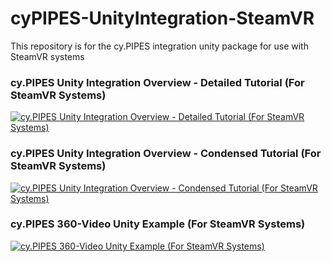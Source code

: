# cyPIPES-UnityIntegration-SteamVR
This repository is for the cy.PIPES integration unity package for use with SteamVR systems

### cy.PIPES Unity Integration Overview - Detailed Tutorial (For SteamVR Systems)
[![cy.PIPES Unity Integration Overview - Detailed Tutorial (For SteamVR Systems)](https://img.youtube.com/vi/GHUMLYrCk-A/0.jpg)](https://www.youtube.com/watch?v=GHUMLYrCk-A)

### cy.PIPES Unity Integration Overview - Condensed Tutorial (For SteamVR Systems)
[![cy.PIPES Unity Integration Overview - Condensed Tutorial (For SteamVR Systems)](https://img.youtube.com/vi/4fE48QN2f7U/0.jpg)](https://www.youtube.com/watch?v=4fE48QN2f7U)

### cy.PIPES 360-Video Unity Example (For SteamVR Systems)
[![cy.PIPES 360-Video Unity Example (For SteamVR Systems)](https://img.youtube.com/vi/_ZzIcIRrrFk/0.jpg)](https://www.youtube.com/watch?v=_ZzIcIRrrFk)
